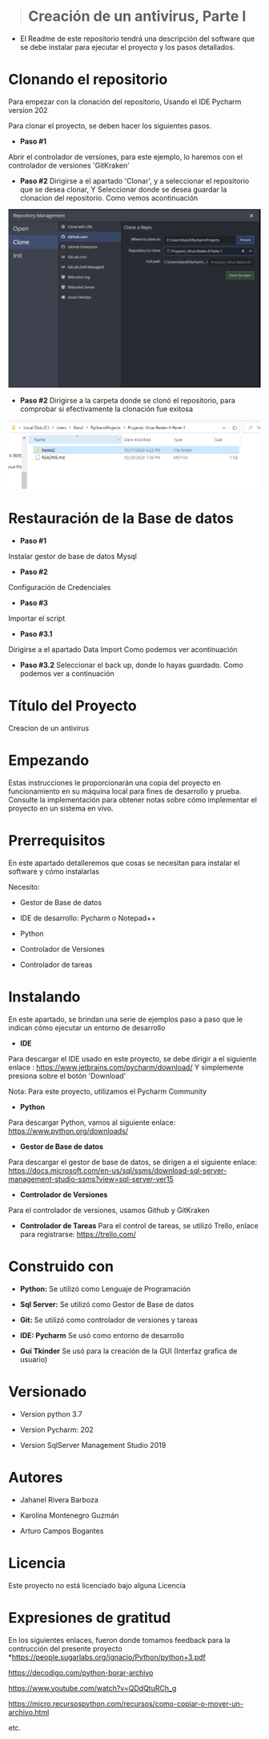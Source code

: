 >  # Creación de un antivirus, Parte l


* El Readme de este repositorio tendrá una descripción del software que se debe instalar
para ejecutar el proyecto y los pasos detallados. 





# Clonando el repositorio
Para empezar con la clonación del repositorio,
Usando el IDE Pycharm version 202

Para clonar el proyecto, se deben hacer los siguientes pasos.

*  **Paso #1**

Abrir el controlador de versiones, para este ejemplo, lo haremos con el controlador de versiones 'GitKraken'

*  **Paso #2**
Dirigirse a el apartado 'Clonar', y a seleccionar el repositorio que se desea clonar, Y Seleccionar donde se desea guardar la clonacion del repositorio.
Como vemos acontinuación

![](https://github.com/KarolXD/Proyecto_Virus-Redes-ll-Parte-1/blob/main/Redes2/Fotos/Clonacion1.PNG)

*  **Paso #2**
Dirigirse a la carpeta donde se clonó el repositorio, para comprobar si efectivamente la clonación fue exitosa

![](https://github.com/KarolXD/Proyecto_Virus-Redes-ll-Parte-1/blob/main/Redes2/Fotos/Clonacion2.PNG)

# Restauración de la Base de datos

* **Paso #1**

Instalar gestor de base de datos Mysql

* **Paso #2** 

Configuración de Credenciales

* **Paso #3**

Importar el script

* **Paso #3.1**

Dirigirse a el apartado Data Import
Como podemos ver acontinuación

* **Paso #3.2**
Seleccionar el back up, donde lo hayas guardado.
Como podemos ver a continuación






# Título del Proyecto
Creacion de un antivirus

# Empezando

Estas instrucciones le proporcionarán una copia del proyecto en funcionamiento en su máquina local para fines de desarrollo y prueba. Consulte la implementación para obtener notas sobre cómo implementar el proyecto en un sistema en vivo.

# Prerrequisitos
En este apartado detalleremos que cosas se necesitan para instalar el software y cómo instalarlas

Necesito:
* Gestor de Base de datos

* IDE de desarrollo: Pycharm o Notepad++

* Python

* Controlador de Versiones

* Controlador de tareas




# Instalando
En este apartado, se brindan una serie de ejemplos paso a paso que le indican cómo ejecutar un entorno de desarrollo


* **IDE**

Para descargar el IDE usado en este proyecto, se debe dirigir a el siguiente enlace : https://www.jetbrains.com/pycharm/download/
Y simplemente presiona sobre el botón 'Download'

Nota: Para este proyecto, utilizamos el Pycharm Community

* **Python**

Para descargar Python, vamos al siguiente enlace: https://www.python.org/downloads/


*  **Gestor de Base de datos**

Para  descargar el gestor de base de datos, se dirigen a el siguiente enlace: https://docs.microsoft.com/en-us/sql/ssms/download-sql-server-management-studio-ssms?view=sql-server-ver15



* **Controlador de Versiones**

Para el controlador de versiones, usamos Github y GitKraken


* **Controlador de Tareas**
Para el control de tareas, se utilizó Trello, enlace para registrarse: https://trello.com/

# Construido con

* **Python:** Se utilizó como Lenguaje de Programación

* **Sql Server:** Se utilizó como Gestor de Base de datos

* **Git:** Se utilizó como controlador de versiones y tareas

* **IDE: Pycharm** Se usó como entorno de desarrollo

*  **Gui Tkinder** Se usó para la creación de la GUI (Interfaz grafica de usuario)

# Versionado

* Version python 3.7

* Version Pycharm: 202

* Version SqlServer Management Studio  2019



# Autores

* Jahanel Rivera Barboza

* Karolina Montenegro Guzmán

* Arturo Campos Bogantes

# Licencia
Este proyecto no está licenciado bajo alguna  Licencia

# Expresiones de gratitud

En los siguientes enlaces, fueron donde tomamos  feedback para la contrucción del presente proyecto
*https://people.sugarlabs.org/ignacio/Python/python+3.pdf

https://decodigo.com/python-borar-archivo

https://www.youtube.com/watch?v=QDdQtuRCh_g

https://micro.recursospython.com/recursos/como-copiar-o-mover-un-archivo.html

etc.

